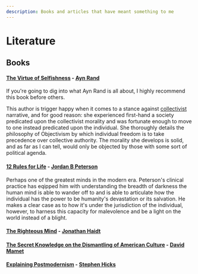 ```yaml
---
description: Books and articles that have meant something to me
---
```


# Literature

## Books

#### [The Virtue of Selfishness](https://en.wikipedia.org/wiki/The_Virtue_of_Selfishness) - [Ayn Rand](https://en.wikipedia.org/wiki/Ayn_Rand)

If you're going to dig into what Ayn Rand is all about, I highly recommend this book before others.

This author is trigger happy when it comes to a stance against [collectivist](https://en.wikipedia.org/wiki/Collectivism) narrative, and for good reason: she experienced first-hand a society predicated upon the collectivist morality and was fortunate enough to move to one instead predicated upon the individual. She thoroughly details the philosophy of Objectivism by which individual freedom is to take precedence over collective authority. The morality she develops is solid, and as far as I can tell, would only be objected by those with some sort of political agenda.

#### [12 Rules for Life](https://jordanbpeterson.com/12-rules-for-life/) - [Jordan B Peterson](https://jordanbpeterson.com/about/)

Perhaps one of the greatest minds in the modern era. Peterson's clinical practice has eqipped him with understanding the breadth of darkness the human mind is able to wander off to and is able to articulate how the individual has the power to be humanity's devastation or its salvation. He makes a clear case as to how it's under the jurisdiction of the individual, however, to harness this capacity for malevolence and be a light on the world instead of a blight.

#### [The Righteous Mind](http://righteousmind.com/) - [Jonathan Haidt](http://righteousmind.com/about-the-author/biosketch/)

#### [The Secret Knowledge on the Dismantling of American Culture](https://www.amazon.com/Secret-Knowledge-Dismantling-American-Culture/dp/B005GBVHVY) - [David Mamet](https://en.wikipedia.org/wiki/David_Mamet)

#### [Explaining Postmodernism](https://www.amazon.com/Explaining-Postmodernism-Skepticism-Socialism-Rousseau/dp/0983258406/ref=sr_1_1?ie=UTF8&qid=1525296054&sr=8-1&keywords=explaining+postmodernism) - [Stephen Hicks](https://en.wikipedia.org/wiki/Stephen_Hicks)
